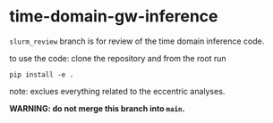 # time-domain-gw-inference

`slurm_review` branch is for review of the time domain inference code.

to use the code: clone the repository and from the root run 
```
pip install -e .
```
 
note: exclues everything related to the eccentric analyses. 
 
**WARNING: do not merge this branch into `main`.**
